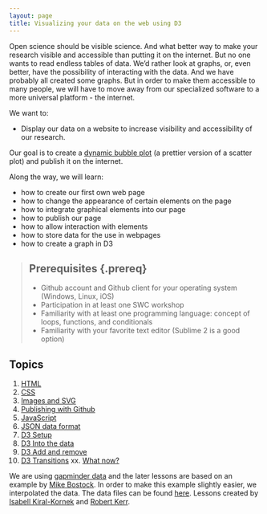 ```yaml
---
layout: page
title: Visualizing your data on the web using D3
---
```


Open science should be visible science. And what better
way to make your research visible and accessible than putting it on the 
internet. But no one wants to read endless tables of data. We’d rather
look at graphs, or, even better, have the possibility of interacting with the data.
And we have probably all created some graphs. But in order to make them 
accessible to many people, we will have to move away from our specialized
software to a more universal platform - the internet. 

We want to:

* Display our data on a website to increase visibility and accessibility of our research.

Our goal is to create a [dynamic bubble plot](http://bost.ocks.org/mike/nations/) (a prettier version of a scatter plot) and publish it on the internet.

Along the way, we will learn:

* how to create our first own web page
* how to change the appearance of certain elements on the page
* how to integrate graphical elements into our page
* how to publish our page 
* how to allow interaction with elements
* how to store data for the use in webpages
* how to create a graph in D3

> ## Prerequisites {.prereq}
>
> * Github account and Github client for your operating system (Windows, Linux, iOS)
> * Participation in at least one SWC workshop
> * Familiarity with at least one programming language: concept of loops, functions, and conditionals
> * Familiarity with your favorite text editor (Sublime 2 is a good option)


## Topics

1.  [HTML](01-html.html)
2.  [CSS](02-css.html)
3.  [Images and SVG](03-images-and-svg.html) 
4. 	[Publishing with Github](04-publishing-with-github.html)
5. 	[JavaScript](05-javascript.html)
6.	[JSON data format](06-json.html)
7.	[D3 Setup](07-d3setup.html)
8.	[D3 Into the data](08-d3enter.html)
9.	[D3 Add and remove](09-d3exit.html)
10. [D3 Transitions](10-d3update.html)
xx. [What now?](xx-d3future.html)

We are using [gapminder data](http://gapminder.org) and the later lessons are based on an example by [Mike Bostock](http://bost.ocks.org/mike/nations/). In order to make this example slightly easier, we interpolated the data. The data files can be found [here](https://github.com/IsaKiko/D3-visualising-data/blob/gh-pages/resources/nations.json).
Lessons created by [Isabell Kiral-Kornek](https://github.com/isakiko) and [Robert Kerr](https://github.com/robrkerr).
